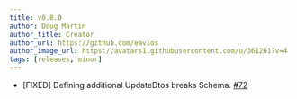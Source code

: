 ```yaml
---
title: v0.8.0
author: Doug Martin
author_title: Creator
author_url: https://github.com/eavios
author_image_url: https://avatars1.githubusercontent.com/u/361261?v=4
tags: [releases, minor]
---
```


* [FIXED] Defining additional UpdateDtos breaks Schema. [#72](https://github.com/eavios/nestjs-query/issues/72)
